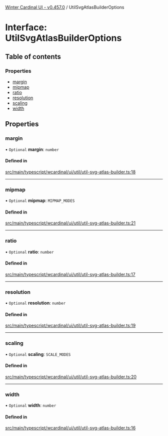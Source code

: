 [Winter Cardinal UI - v0.457.0](../index.md) / UtilSvgAtlasBuilderOptions

# Interface: UtilSvgAtlasBuilderOptions

## Table of contents

### Properties

- [margin](UtilSvgAtlasBuilderOptions.md#margin)
- [mipmap](UtilSvgAtlasBuilderOptions.md#mipmap)
- [ratio](UtilSvgAtlasBuilderOptions.md#ratio)
- [resolution](UtilSvgAtlasBuilderOptions.md#resolution)
- [scaling](UtilSvgAtlasBuilderOptions.md#scaling)
- [width](UtilSvgAtlasBuilderOptions.md#width)

## Properties

### margin

• `Optional` **margin**: `number`

#### Defined in

[src/main/typescript/wcardinal/ui/util/util-svg-atlas-builder.ts:18](https://github.com/winter-cardinal/winter-cardinal-ui/blob/v0.457.0/src/main/typescript/wcardinal/ui/util/util-svg-atlas-builder.ts#L18)

___

### mipmap

• `Optional` **mipmap**: `MIPMAP_MODES`

#### Defined in

[src/main/typescript/wcardinal/ui/util/util-svg-atlas-builder.ts:21](https://github.com/winter-cardinal/winter-cardinal-ui/blob/v0.457.0/src/main/typescript/wcardinal/ui/util/util-svg-atlas-builder.ts#L21)

___

### ratio

• `Optional` **ratio**: `number`

#### Defined in

[src/main/typescript/wcardinal/ui/util/util-svg-atlas-builder.ts:17](https://github.com/winter-cardinal/winter-cardinal-ui/blob/v0.457.0/src/main/typescript/wcardinal/ui/util/util-svg-atlas-builder.ts#L17)

___

### resolution

• `Optional` **resolution**: `number`

#### Defined in

[src/main/typescript/wcardinal/ui/util/util-svg-atlas-builder.ts:19](https://github.com/winter-cardinal/winter-cardinal-ui/blob/v0.457.0/src/main/typescript/wcardinal/ui/util/util-svg-atlas-builder.ts#L19)

___

### scaling

• `Optional` **scaling**: `SCALE_MODES`

#### Defined in

[src/main/typescript/wcardinal/ui/util/util-svg-atlas-builder.ts:20](https://github.com/winter-cardinal/winter-cardinal-ui/blob/v0.457.0/src/main/typescript/wcardinal/ui/util/util-svg-atlas-builder.ts#L20)

___

### width

• `Optional` **width**: `number`

#### Defined in

[src/main/typescript/wcardinal/ui/util/util-svg-atlas-builder.ts:16](https://github.com/winter-cardinal/winter-cardinal-ui/blob/v0.457.0/src/main/typescript/wcardinal/ui/util/util-svg-atlas-builder.ts#L16)

